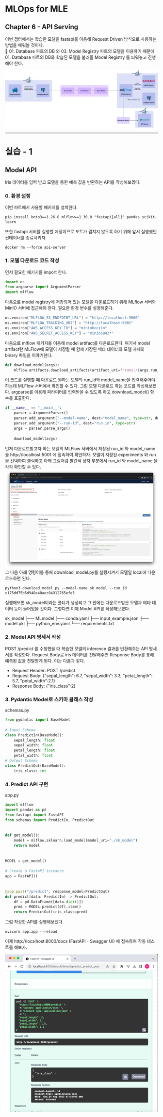 # MLOps for MLE
## Chapter 6 - API Serving

이번 챕터에서는 학습한 모델을 fastapi를 이용해 Request Driven 방식으로 사용하는 방법을 배워볼 것이다.    
📌 01. Database 파트의 DB 와 03. Model Registry 파트의 모델을 이용하기 때문에 01. Database 파트의 DB와 학습된 모델을 불러올 Model Registry 를 띄워놓고 진행해야 한다.    

![img](./img/api-serving.png)


----------------

# 실습 - 1
## Model API
Iris 데이터를 입력 받고 모델을 통한 예측 값을 반환하는 API를 작성해보겠다. 

### 0. 환경 설정
이번 파트에서 사용할 패키지를 설치한다.
```
pip install boto3==1.26.8 mlflow==1.30.0 "fastapi[all]" pandas scikit-learn
```
또한 fastapi 서버를 실행할 예정이므로 포트가 겹치지 않도록 하기 위해 앞서 실행했던 컨테이너를 종료시키자.
```
docker rm --force api-server
```

### 1. 모델 다운로드 코드 작성
먼저 필요한 패키지들 import 한다.
```python
import os
from argparse import ArgumentParser
import mlflow
```

다음으로 model registry에 저장되어 있는 모델을 다운로드하기 위해 MLflow 서버와 MinIO 서버에 접근해야 한다. 필요한 환경 변수를 설정해준다.
```python
os.environ["MLFLOW_S3_ENDPOINT_URL"] = "http://localhost:9000"
os.environ["MLFLOW_TRACKING_URI"] = "http://localhost:5001"
os.environ["AWS_ACCESS_KEY_ID"] = "minioheejin"
os.environ["AWS_SECRET_ACCESS_KEY"] = "minio6843*"
```
다음으로 mlflow 패키지를 이용해 model artifact를 다운로드한다. 여기서 model artifact란 MLFlow에 모델이 저장될 때 함께 저장된 메타 데이터와 모델 자체의 binary 파일을 이야기한다.
```python
def download_model(args):
    mlflow.artifacts.download_artifacts(artifact_uri=f"runs:/{args.run_id}/{args.model_name}", dst_path=".")
```
이 코드를 실행할 때 다운로드 원하는 모델의 run_id와 model_name을 입력해주어야 하는데 MLFlow 서버에서 확인할 수 있다. 그럼 모델 다운로드 하는 코드를 작성해보겠다. argparse를 이용해 파라미터를 입력받을 수 있도록 하고 download_model() 함수를 호출한다.
```python
if __name__ == "__main__":
    parser = ArgumentParser()
    parser.add_argument("--model-name", dest="model_name", type=str, default="sk_model")
    parser.add_argument("--run-id", dest="run_id", type=str)
    args = parser.parse_args()

    download_model(args)
```

먼저 다운로드받고자 하는 모델의 MLFlow 서버에서 저장된 run_id 와 model_name 을 http://localhost:5001 에 접속하여 확인하자. 모델이 저장된 experiments 와 run 을 선택하여 클릭하고 아래 그림처럼 빨간색 상자 부분에서 run_id 와 model_name 을 각각 확인할 수 있다.
![img](./img/api-serving-2.png)
그 다음 아래 명령어를 통해 download_model.py를 실행시켜서 모델일 local에 다운로드하면 된다.
```
python3 download_model.py --model-name sk_model --run_id c175dd75b5d948e48aec04912765efe3
```

실행해보면 sk_model이라는 폴더가 생성되고 그 안에는 다운로드받은 모델과 메타 데이터 등이 들어있을 것이다. 그렇다면 이제 Model API를 작성해보겠다. 

sk_model
├── MLmodel
├── conda.yaml
├── input_example.json
├── model.pkl
├── python_env.yaml
└── requirements.txt


### 2. Model API 명세서 작성
POST /predict 를 수행했을 때 학습한 모델의 inference 결과를 반환해주는 API 명세서를 작성한다. Request Body로 iris 데이터를 전달해주면 Response Body를 통해 예측된 값을 전달받게 된다. 이는 다음과 같다.   
- Request Header: POST /predict   
- Request Body: {"sepal_length": 6.7, "sepal_width": 3.3, "petal_length": 5.7, "petal_width":2.1}   
- Response Body: {"iris_class":2}

### 3. Pydantic Model로 스키마 클래스 작성
schemas.py
```python
from pydantic import BaseModel

# Input Schema
class PredictIn(BaseModel):
    sepal_length: float
    sepal_width: float
    petal_length: float
    petal_width: float
# Output Schema
class PredictOut(BaseModel):
    iris_class: int
```

### 4. Predict API 구현
app.py
```python
import mlflow
import pandas as pd
from fastapi import FastAPI
from schemas import PredictIn, PredictOut


def get_model():
    model = mlflow.sklearn.load_model(model_uri="./sk_model")
    return model


MODEL = get_model()

# Create a FastAPI instance
app = FastAPI()


@app.post("/predict", response_model=PredictOut)
def predict(data: PredictIn) -> PredictOut:
    df = pd.DataFrame([data.dict()])
    pred = MODEL.predict(df).item()
    return PredictOut(iris_class=pred)
```

그럼 작성한 API를 실행해보겠다.
```
uvicorn app:app --reload
```
이제 http://localhost:8000/docs (FastAPI - Swagger UI) 에 접속하여 작동 테스트를 해보자. 

![img](./img/api-serving-3.png)